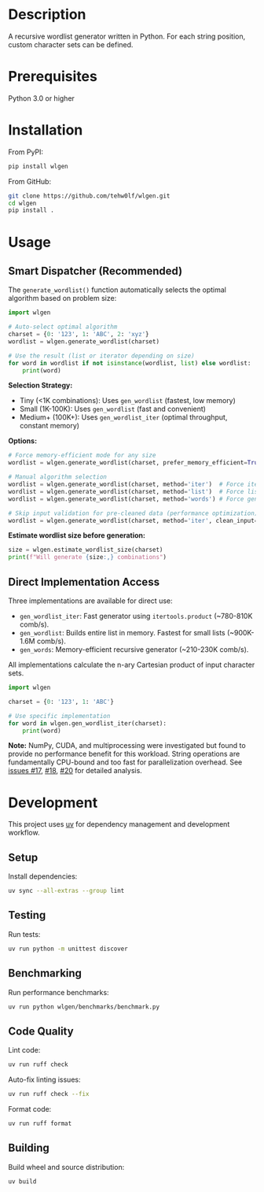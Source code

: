 # Description

A recursive wordlist generator written in Python.
For each string position, custom character sets can be defined.

# Prerequisites

Python 3.0 or higher

# Installation

From PyPI:

```bash
pip install wlgen
```

From GitHub:

```bash
git clone https://github.com/tehw0lf/wlgen.git
cd wlgen
pip install .
```

# Usage

## Smart Dispatcher (Recommended)

The `generate_wordlist()` function automatically selects the optimal algorithm based on problem size:

```python
import wlgen

# Auto-select optimal algorithm
charset = {0: '123', 1: 'ABC', 2: 'xyz'}
wordlist = wlgen.generate_wordlist(charset)

# Use the result (list or iterator depending on size)
for word in wordlist if not isinstance(wordlist, list) else wordlist:
    print(word)
```

**Selection Strategy:**
- Tiny (<1K combinations): Uses `gen_wordlist` (fastest, low memory)
- Small (1K-100K): Uses `gen_wordlist` (fast and convenient)
- Medium+ (100K+): Uses `gen_wordlist_iter` (optimal throughput, constant memory)

**Options:**

```python
# Force memory-efficient mode for any size
wordlist = wlgen.generate_wordlist(charset, prefer_memory_efficient=True)

# Manual algorithm selection
wordlist = wlgen.generate_wordlist(charset, method='iter')  # Force iterator
wordlist = wlgen.generate_wordlist(charset, method='list')  # Force list
wordlist = wlgen.generate_wordlist(charset, method='words') # Force gen_words

# Skip input validation for pre-cleaned data (performance optimization)
wordlist = wlgen.generate_wordlist(charset, method='iter', clean_input=True)
```

**Estimate wordlist size before generation:**

```python
size = wlgen.estimate_wordlist_size(charset)
print(f"Will generate {size:,} combinations")
```

## Direct Implementation Access

Three implementations are available for direct use:

- `gen_wordlist_iter`: Fast generator using `itertools.product` (~780-810K comb/s).
- `gen_wordlist`: Builds entire list in memory. Fastest for small lists (~900K-1.6M comb/s).
- `gen_words`: Memory-efficient recursive generator (~210-230K comb/s).

All implementations calculate the n-ary Cartesian product of input character sets.

```python
import wlgen

charset = {0: '123', 1: 'ABC'}

# Use specific implementation
for word in wlgen.gen_wordlist_iter(charset):
    print(word)
```

**Note:** NumPy, CUDA, and multiprocessing were investigated but found to provide no performance benefit for this workload. String operations are fundamentally CPU-bound and too fast for parallelization overhead. See [issues #17](https://github.com/tehw0lf/wlgen/issues/17), [#18](https://github.com/tehw0lf/wlgen/issues/18), [#20](https://github.com/tehw0lf/wlgen/issues/20) for detailed analysis.

# Development

This project uses [uv](https://docs.astral.sh/uv/) for dependency management and development workflow.

## Setup

Install dependencies:
```bash
uv sync --all-extras --group lint
```

## Testing

Run tests:
```bash
uv run python -m unittest discover
```

## Benchmarking

Run performance benchmarks:
```bash
uv run python wlgen/benchmarks/benchmark.py
```

## Code Quality

Lint code:
```bash
uv run ruff check
```

Auto-fix linting issues:
```bash
uv run ruff check --fix
```

Format code:
```bash
uv run ruff format
```

## Building

Build wheel and source distribution:
```bash
uv build
```
